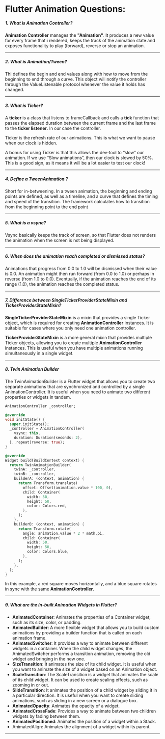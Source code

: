 # Flutter Animation Questions:

##### 1. What is Animation Controller?

**Animation Controller** manages the **"Animation"**. It produces a new value for every frame that i rendered, keeps the track of the animation state and exposes functionality to play (forward), reverse or stop an animation. 

--------

##### 2.  What is Animation/Tween?

Thi defines the begin and end values along with how to move from the beginning  to end through a curve. This object will notify the controller through the ValueListenable protocol whenever the value it holds has changed.

------------

##### 3.  What is Ticker?

A **ticker** is a class that listens to frameCallback and calls a **tick** function that passes the elapsed duration between the current frame and the last frame to the **ticker listener**. In our case the controller.

Ticker is the refresh rate of our animations. This is what we want to pause when our clock is hidden.

A bonus for using Ticker is that this allows the dev-tool to “slow” our animation. If we use “Slow animations”, then our clock is slowed by 50%. This is a good sign, as it means it will be a lot easier to test our clock!

--------

##### 4. Define a TweenAnimation ?

Short for in-betweening. In a tween animation, the beginning and ending points are defined, as well as a timeline, and a curve that defines the timing and speed of the transition. The framework calculates how to transition from the beginning point to the end point

--------

##### 5. What is a vsync?

Vsync basically keeps the track of screen, so that Flutter does not renders the animation when the screen is not being displayed.

--------

##### 6. When does the animation reach completed or dismissed status?

Animations that progress from 0.0 to 1.0 will be dismissed when their value is 0.0. An animation might then run forward (from 0.0 to 1.0) or perhaps in reverse (from 1.0 to 0.0). Eventually, if the animation reaches the end of its range (1.0), the animation reaches the completed status.

--------

##### 7. Difference between SingleTickerProviderStateMixin and TickerProviderStateMixin?

**SingleTickerProviderStateMixin** is a mixin that provides a single Ticker object, which is required for creating **AnimationController** instances. It is suitable for cases where you only need one animation controller.

**TickerProviderStateMixin** is a more general mixin that provides multiple Ticker objects, allowing you to create multiple **AnimationController** instances. This is useful when you have multiple animations running simultaneously in a single widget.

--------

##### 8. Twin Animation Builder

The TwinAnimationBuilder is a Flutter widget that allows you to create two separate animations that are synchronized and controlled by a single AnimationController. It is useful when you need to animate two different properties or widgets in tandem.

```dart
AnimationController _controller;

@override
void initState() {
  super.initState();
  _controller = AnimationController(
    vsync: this,
    duration: Duration(seconds: 2),
  )..repeat(reverse: true);
}

@override
Widget build(BuildContext context) {
  return TwinAnimationBuilder(
    twinA: _controller,
    twinB: _controller,
    builderA: (context, animation) {
      return Transform.translate(
        offset: Offset(animation.value * 100, 0),
        child: Container(
          width: 50,
          height: 50,
          color: Colors.red,
        ),
      );
    },
    builderB: (context, animation) {
      return Transform.rotate(
        angle: animation.value * 2 * math.pi,
        child: Container(
          width: 50,
          height: 50,
          color: Colors.blue,
        ),
      );
    },
  );
}
```

In this example, a red square moves horizontally, and a blue square rotates in sync with the same **AnimationController**.

--------

##### 9. What are the In-built Animation Widgets in Flutter?

- **AnimatedContainer**: Animates the properties of a Container widget, such as its size, color, or padding.
- **AnimatedBuilder**: A more flexible widget that allows you to build custom animations by providing a builder function that is called on each animation frame.
- **AnimatedSwitcher**: It provides a way to animate between different widgets in a container. When the child widget changes, the AnimatedSwitcher performs a transition animation, removing the old widget and bringing in the new one.
- **SizeTransition**: It animates the size of its child widget. It is useful when you want to animate the size of a widget based on an Animation object.
- **ScaleTransition**: The ScaleTransition is a widget that animates the scale of its child widget. It can be used to create scaling effects, such as zooming in or out.
- **SlideTransition**: It animates the position of a child widget by sliding it in a particular direction. It is useful when you want to create sliding animations, such as sliding in a new screen or a dialogue box.
- **AnimatedOpacity**: Animates the opacity of a widget.
- **AnimatedCrossFade**: Provides a way to animate between two children widgets by fading between them.
- **AnimatedPositioned**: Animates the position of a widget within a Stack.
- AnimatedAlign: Animates the alignment of a widget within its parent.

--------





